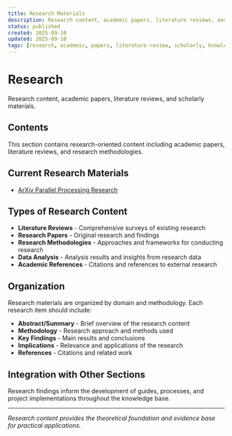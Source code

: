 ```yaml
---
title: Research Materials
description: Research content, academic papers, literature reviews, and scholarly materials for knowledge advancement
status: published
created: 2025-09-10
updated: 2025-09-10
tags: [research, academic, papers, literature-review, scholarly, knowledge]
---
```


# Research

Research content, academic papers, literature reviews, and scholarly materials.

## Contents

This section contains research-oriented content including academic papers, literature reviews, and research methodologies.

## Current Research Materials

- [ArXiv Parallel Processing Research](<../../../80-resources/arxiv-parallel-processing-research.md>)

## Types of Research Content

- **Literature Reviews** - Comprehensive surveys of existing research
- **Research Papers** - Original research and findings  
- **Research Methodologies** - Approaches and frameworks for conducting research
- **Data Analysis** - Analysis results and insights from research data
- **Academic References** - Citations and references to external research

## Organization

Research materials are organized by domain and methodology. Each research item should include:

- **Abstract/Summary** - Brief overview of the research content
- **Methodology** - Research approach and methods used
- **Key Findings** - Main results and conclusions
- **Implications** - Relevance and applications of the research
- **References** - Citations and related work

## Integration with Other Sections

Research findings inform the development of guides, processes, and project implementations throughout the knowledge base.

---

*Research content provides the theoretical foundation and evidence base for practical applications.*
